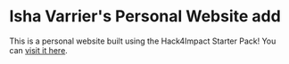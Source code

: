 # Isha Varrier's Personal Website add

This is a personal website built using the Hack4Impact Starter Pack! You can [visit it here](https://ishavarrier.github.io/-ishavarrier-.github.io/).

